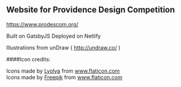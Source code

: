 ## Website for Providence Design Competition

https://www.prodescom.org/

Built on GatsbyJS
Deployed on Netlify

Illustrations from unDraw ( http://undraw.co/ )

####Icon credits:


<div>Icons made by <a href="https://www.flaticon.com/authors/lyolya" title="Lyolya">Lyolya</a> from <a href="https://www.flaticon.com/"             title="Flaticon">www.flaticon.com</a></div>

<div>Icons made by <a href="https://www.flaticon.com/authors/freepik" title="Freepik">Freepik</a> from <a href="https://www.flaticon.com/" title="Flaticon">www.flaticon.com</a></div>
